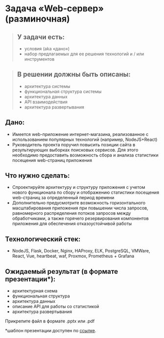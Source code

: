 # Задача «Web-сервер» (разминочная)
>
> ## У задачи есть:
> - условия (aka «дано»)
> - набор предлагаемых для ее решения технологий и / или инструментов

> ## В решении должны быть описаны:
> - архитектура системы
> - функциональная структура системы
> - архитектура данных
> - API взаимодействия
> - архитектура развертывания

## Дано:
- Имеется web-приложение интернет-магазина, реализованное с использованием популярных технологий (например, NodeJS+React)
- Руководитель проекта поручил повысить позиции сайта в результирующих выборках поисковых сервисов. Для этого необходимо предоставить возможность сбора и анализа статистики посещения web-страниц приложения

## Что нужно сделать:
- Спроектируйте архитектуру и структуру приложения с учетом нового функционала 
по сбору и отображению статистики посещения web-страниц за определенный период времени
- Дополнительно предусмотрите возможность горизонтального масштабирования приложения при повышении числа запросов, равномерного распределения потоков запросов между обработчиками, а также горячего резервирования компонентов приложения для обеспечения отказоустойчивой работы

## Технологический стек:
- NodeJS, Flask, Docker, Nginx, HAProxy, ELK, PostgreSQL, VMWare, React, Vue, heartbeat, waf, Proxmox, Prometheus + Grafana

## Ожидаемый результат (в формате презентации*):
- архитектурная схема
- функциональная структура
- архитектура данных
- описание API для работы со статистикой
- архитектура развертывания

Прикрепите файл в формате .pptx или .pdf

*шаблон презентации доступен по [ссылке](https://disk.yandex.ru/i/5I7-Ag9JI2EUmg?roistat_visit=1469841).
